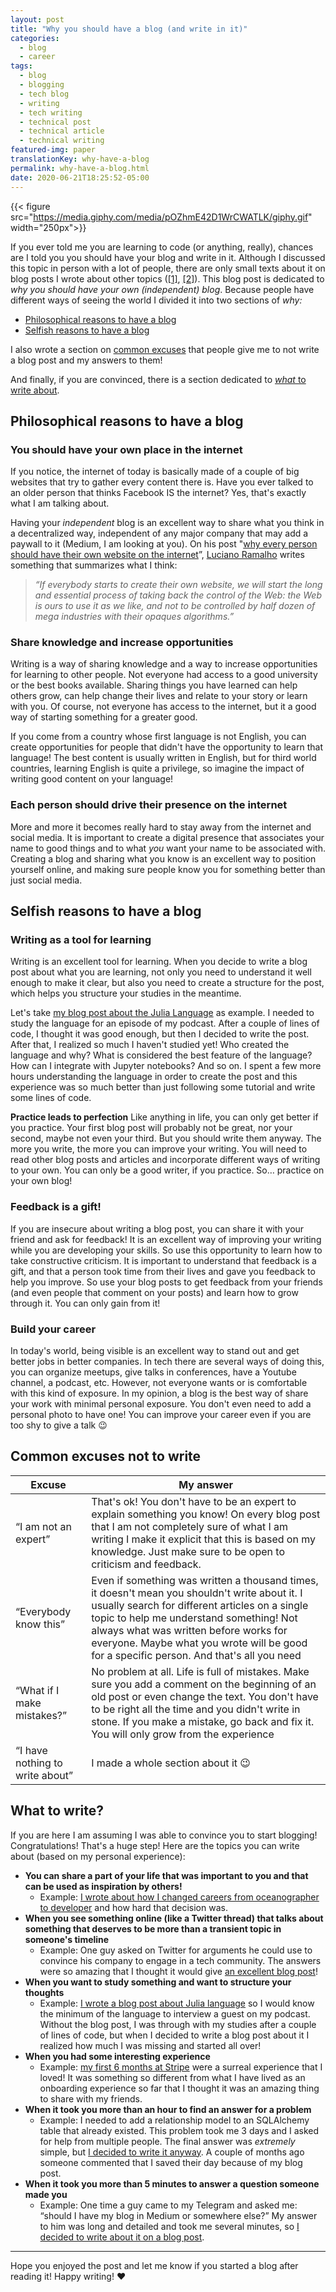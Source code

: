 ```yaml
---
layout: post
title: "Why you should have a blog (and write in it)"
categories:
  - blog
  - career
tags:
  - blog
  - blogging
  - tech blog
  - writing
  - tech writing
  - technical post
  - technical article
  - technical writing
featured-img: paper
translationKey: why-have-a-blog
permalink: why-have-a-blog.html
date: 2020-06-21T18:25:52-05:00
---
```


{{< figure src="https://media.giphy.com/media/pOZhmE42D1WrCWATLK/giphy.gif" width="250px">}}


If you ever told me you are learning to code (or anything, really), chances are I told you you should have your blog and write in it. Although I discussed this topic in person with a lot of people, there are only small texts about it on blog posts I wrote about other topics ([[1]](https://leportella.com/my-experience-with-blogs.html), [[2]](https://leportella.com/boosting-your-career.html)). This blog post is dedicated to *why you should have your own (independent) blog*. Because people have different ways of seeing the world I divided it into two sections of *why:*
- [Philosophical reasons to have a blog](#philosophical-reasons)
- [Selfish reasons to have a blog](#selfish-reasons)

I also wrote a section on [common excuses](#excuses) that people give me to not write a blog post and my answers to them!

And finally, if you are convinced, there is a section dedicated to [*what* to write about](#what).


## Philosophical reasons to have a blog

### You should have your own place in the internet

If you notice, the internet of today is basically made of a couple of big websites that try to gather every content there is. Have you ever talked to an older person that thinks Facebook IS the internet? Yes, that's exactly what I am talking about. 

Having your *independent* blog is an excellent way to share what you think in a decentralized way, independent of any major company that may add a paywall to it (Medium, I am looking at you). On his post "[why every person should have their own website on the internet](https://ramalho.org/wiki/doku.php?id=porque_cada_pessoa_deve_ter_seu_site_na_web)”, [Luciano Ramalho](https://ramalho.org/) writes something that summarizes what I think:


> *“If everybody starts to create their own website, we will start the long and essential process of taking back the control of the Web: the Web is ours to use it as we like, and not to be controlled by half dozen of mega industries with their opaques algorithms.”*

### Share knowledge and increase opportunities
Writing is a way of sharing knowledge and a way to increase opportunities for learning to other people. Not everyone had access to a good university or the best books available. Sharing things you have learned can help others grow, can help change their lives and relate to your story or learn with you. Of course, not everyone has access to the internet, but it a good way of starting something for a greater good.

If you come from a country whose first language is not English, you can create opportunities for people that didn't have the opportunity to learn that language! The best content is usually written in English, but for third world countries, learning English is quite a privilege, so imagine the impact of writing good content on your language!

### Each person should drive their presence on the internet

More and more it becomes really hard to stay away from the internet and social media. It is important to create a digital presence that associates your name to good things and to what *you* want your name to be associated with. Creating a blog and sharing what you know is an excellent way to position yourself online, and making sure people know you for something better than just social media. 

## Selfish reasons to have a blog

### Writing as a tool for learning

Writing is an excellent tool for learning. When you decide to write a blog post about what you are learning, not only you need to understand it well enough to make it clear, but also you need to create a structure for the post, which helps you structure your studies in the meantime. 

Let's take [my blog post about the Julia Language](https://leportella.com/julia-language.html) as example. I needed to study the language for an episode of my podcast. After a couple of lines of code, I thought it was good enough, but then I decided to write the post. After that, I realized so much I haven't studied yet! Who created the language and why? What is considered the best feature of the language? How can I integrate with Jupyter notebooks? And so on. I spent a few more hours understanding the language in order to create the post and this experience was so much better than just following some tutorial and write some lines of code.

**Practice leads to perfection**
Like anything in life, you can only get better if you practice. Your first blog post will probably not be great, nor your second, maybe not even your third. But you should write them anyway. The more you write, the more you can improve your writing. You will need to read other blog posts and articles and incorporate different ways of writing to your own. You can only be a good writer, if you practice. So… practice on your own blog!

### Feedback is a gift!

If you are insecure about writing a blog post, you can share it with your friend and ask for feedback! It is an excellent way of improving your writing while you are developing your skills.  So use this opportunity to learn how to take constructive criticism. It is important to understand that feedback is a gift, and that a person took time from their lives and gave you feedback to help you improve. So use your blog posts to get feedback from your friends (and even people that comment on your posts) and learn how to grow through it. You can only gain from it!

### Build your career
In today's world, being visible is an excellent way to stand out and get better jobs in better companies. In tech there are several ways of doing this, you can organize meetups, give talks in conferences, have a Youtube channel, a podcast, etc. However, not everyone wants or is comfortable with this kind of exposure. In my opinion, a blog is the best way of share your work with minimal personal exposure. You don't even need to add a personal photo to have one! You can improve your career even if you are too shy to give a talk 😉 


## Common excuses not to write

| **Excuse**                      | **My answer**                                                                                                                                                                                                                                                                                                                    |
| ------------------------------- | -------------------------------------------------------------------------------------------------------------------------------------------------------------------------------------------------------------------------------------------------------------------------------------------------------------------------------- |
| “I am not an expert”            | That's ok! You don't have to be an expert to explain  something you know! On every blog post that I am not completely sure of what I am writing I make it explicit that this is based on my knowledge. Just make sure to be open to criticism and feedback.                                                                      |
| “Everybody know this”           | Even if something was written a thousand times, it doesn't mean you shouldn't write about it. I usually search for different articles on a single topic to help me understand something! Not always what was written before works for everyone. Maybe what you wrote will be good for a specific person. And that's all you need |
| “What if I make mistakes?”      | No problem at all. Life is full of mistakes. Make sure you add a comment on the beginning of an old post or even change the text. You don't have to be right all the time and you didn't write in stone. If you make a mistake, go back and fix it. You will only grow from the experience                                       |
| “I have nothing to write about” | I made a whole section about it 😉                                                                                                                                                                                                                                                                                               |

## What to write?</h2>


If you are here I am assuming I was able to convince you to start blogging! Congratulations! That's a huge step! Here are the topics you can write about (based on my personal experience):


- **You can share a part of your life that was important to you and that can be used as inspiration by others!**
    - Example: [I wrote about how I changed careers from oceanographer to developer](https://leportella.com/from-oceanographer-to-programmer.html) and how hard that decision was. 
- **When you see something online (like a Twitter thread) that talks about something that deserves to be more than a transient topic in someone's timeline**
    - Example: One guy asked on Twitter for arguments he could use to convince his company to engage in a tech community. The answers were so amazing that I thought it would give [an excellent blog post](https://leportella.com/why-you-should-be-in-communities.html)!
- **When you want to study something and want to structure your thoughts**
    - Example: [I wrote a blog post about Julia language](https://leportella.com/julia-language.html) so I would know the minimum of the language to interview a guest on my podcast. Without the blog post, I was through with my studies after a couple of lines of code, but when I decided to write a blog post about it I realized how much I was missing and started all over!
- **When you had some interesting experience**
    - Example: [my first 6 months at Stripe](https://leportella.com/new-eng-stripe.html) were a surreal experience that I loved! It was something so different from what I have lived as an onboarding experience so far that I thought it was an amazing thing to share with my friends.
- **When it took you more than an hour to find an answer for a problem**
    - Example: I needed to add a relationship model to an SQLAlchemy table that already existed. This problem took me 3 days and I asked for help from multiple people. The final answer was *extremely* simple, but [I decided to write it anyway](https://leportella.com/relationship-sqlalchemy.html). A couple of months ago someone commented that I saved their day because of my blog post.
- **When it took you more than 5 minutes to answer a question someone made you**
    - Example: One time a guy came to my Telegram and asked me: “should I have my blog in Medium or somewhere else?” My answer to him was long and detailed and took me several minutes, so [I decided to write about it on a blog post](https://leportella.com/my-experience-with-blogs.html). 



----------

Hope you enjoyed the post and let me know if you started a blog after reading it! Happy writing! ❤ 
